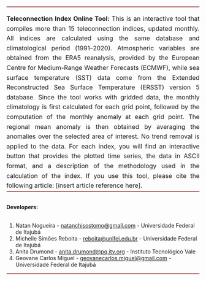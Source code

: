 <hr style="margin-top: 0; margin-bottom: 0; height: 1px; border: 1px solid #ff9793;"><br>

<div align="justify" style="font-size: 16px; line-height: 1.6;">
<b>Teleconnection Index Online Tool:</b> This is an interactive tool that compiles more than 15 teleconnection indices, updated monthly. All indices are calculated using the same database and climatological period (1991–2020). Atmospheric variables are obtained from the ERA5 reanalysis, provided by the European Centre for Medium-Range Weather Forecasts (ECMWF), while sea surface temperature (SST) data come from the Extended Reconstructed Sea Surface Temperature (ERSST) version 5 database. Since the tool works with gridded data, the monthly climatology is first calculated for each grid point, followed by the computation of the monthly anomaly at each grid point. The regional mean anomaly is then obtained by averaging the anomalies over the selected area of interest. No trend removal is applied to the data. For each index, you will find an interactive button that provides the plotted time series, the data in ASCII format, and a description of the methodology used in the calculation of the index. If you use this tool, please cite the following article: [insert article reference here].
</div>

<hr style="margin-top: 0; margin-bottom: 0; height: 1px; border: 1px solid #ff9793;"><br>

<b>Developers:</b><br><br>

1. Natan Nogueira - natanchisostomo@gmail.com - Universidade Federal de Itajubá  
2. Michelle Simões Reboita - reboita@unifei.edu.br - Universidade Federal de Itajubá  
3. Anita Drumond - anita.drumond@pq.itv.org - Instituto Tecnológico Vale  
4. Geovane Carlos Miguel - geovanecarlos.miguel@gmail.com - Universidade Federal de Itajubá

<hr style="margin-top: 0; margin-bottom: 0; height: 1px; border: 1px solid #ff9793;"><br>

